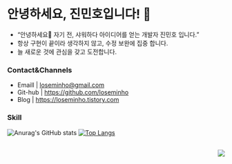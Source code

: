 # 안녕하세요, 진민호입니다! 👋
* “안녕하세요🙌 자기 전, 샤워하다 아이디어를 얻는 개발자 진민호 입니다.”
* 항상 구현이 끝이라 생각하지 않고, 수정 보완에 집중 합니다.
* 늘 새로운 것에 관심을 갖고 도전합니다.


### Contact&Channels
* Emaill | loseminho@gmail.com
* Git-hub | https://github.com/loseminho
* Blog | https://loseminho.tistory.com


### Skill


 
![Anurag's GitHub stats](https://github-readme-stats.vercel.app/api?username=loseminho&show_icons=true&theme=dark)
[![Top Langs](https://github-readme-stats.vercel.app/api/top-langs/?username=loseminho&layout=compact)](https://github.com/loseminho/github-readme-stats) 


<br>

<div align=right>
<img src="https://hits.seeyoufarm.com/api/count/incr/badge.svg?url=https%3A%2F%2Fgithub.com%2Floseminho&count_bg=%23555555&title_bg=%23555555&icon=&icon_color=%23E7E7E7&title=hits&edge_flat=false"/>
</div>

